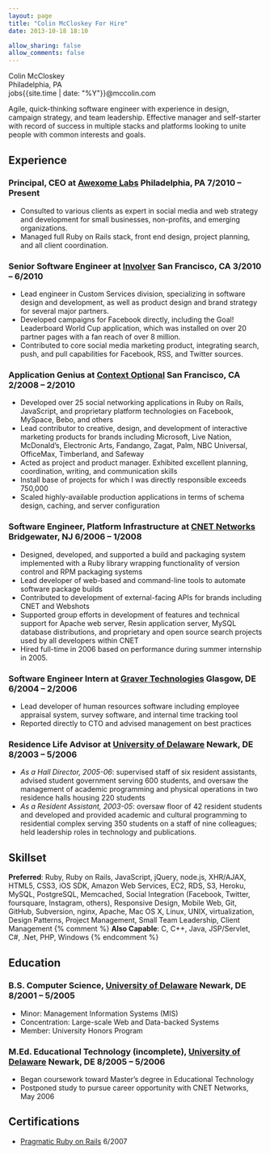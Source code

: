```yaml
---
layout: page
title: "Colin McCloskey For Hire"
date: 2013-10-18 18:10

allow_sharing: false
allow_comments: false
---
```


Colin McCloskey  
Philadelphia, PA  
jobs{{site.time | date: "%Y"}}@mccolin.com

Agile, quick-thinking software engineer with experience in design, campaign strategy,
and team leadership. Effective manager and self-starter with record of success in
multiple stacks and platforms looking to unite people with common interests and goals.


## Experience

### Principal, CEO at [Awexome Labs](http://awexomelabs.com) <span class="joblocation">Philadelphia, PA</span> <span class="jobdates">7/2010 &ndash; Present</span>
 - Consulted to various clients as expert in social media and web strategy and development for small businesses, non-profits, and emerging organizations.
 - Managed full Ruby on Rails stack, front end design, project planning, and all client coordination.


### Senior Software Engineer at [Involver](http://involver.com) <span class="joblocation">San Francisco, CA</span> <span class="jobdates">3/2010 &ndash; 6/2010</span>
 - Lead engineer in Custom Services division, specializing in software design and development, as well as product design and brand strategy for several major partners.
 - Developed campaigns for Facebook directly, including the Goal! Leaderboard World Cup application, which was installed on over 20 partner pages with a fan reach of over 8 million.
 - Contributed to core social media marketing product, integrating search, push, and pull capabilities for Facebook, RSS, and Twitter sources.

### Application Genius at [Context Optional](http://contextoptional.com) <span class="joblocation">San Francisco, CA</span> <span class="jobdates">2/2008 &ndash; 2/2010</span>
 - Developed over 25 social networking applications in Ruby on Rails, JavaScript, and proprietary platform technologies on Facebook, MySpace, Bebo, and others
 - Lead contributor to creative, design, and development of interactive marketing products for brands including Microsoft, Live Nation, McDonald’s, Electronic Arts, Fandango, Zagat, Palm, NBC Universal, OfficeMax, Timberland, and Safeway
 - Acted as project and product manager. Exhibited excellent planning, coordination, writing, and communication skills
 - Install base of projects for which I was directly responsible exceeds 750,000
 - Scaled highly-available production applications in terms of schema design, caching, and server configuration

### Software Engineer, Platform Infrastructure at [CNET Networks](http://cnetnetworks.com) <span class="joblocation">Bridgewater, NJ</span> <span class="jobdates">6/2006 &ndash; 1/2008</span>
 - Designed, developed, and supported a build and packaging system implemented with a Ruby library wrapping functionality of version control and RPM packaging systems
 - Lead developer of web-based and command-line tools to automate software package builds
 - Contributed to development of external-facing APIs for brands including CNET and Webshots
 - Supported group efforts in development of features and technical support for Apache web server, Resin application server, MySQL database distributions, and proprietary and open source search projects used by all developers within CNET
 - Hired full-time in 2006 based on performance during summer internship in 2005.

### Software Engineer Intern at [Graver Technologies](http://www.gravertech.com/) <span class="joblocation">Glasgow, DE</span> <span class="jobdates">6/2004 &ndash; 2/2006</span>
 - Lead developer of human resources software including employee appraisal system, survey software, and internal time tracking tool
 - Reported directly to CTO and advised management on best practices

### Residence Life Advisor at [University of Delaware](http://www.udel.edu/reslife) <span class="joblocation">Newark, DE</span> <span class="jobdates">8/2003 &ndash; 5/2006</span>
 - *As a Hall Director, 2005-06*: supervised staff of six resident assistants, advised student government serving 600 students, and oversaw the management of academic programming and physical operations in two residence halls housing 220 students</li>
 - *As a Resident Assistant, 2003-05*: oversaw floor of 42 resident students and developed and provided academic and cultural programming to residential complex serving 350 students on a staff of nine colleagues; held leadership roles in technology and publications.</li>


## Skillset

**Preferred**: Ruby, Ruby on Rails, JavaScript, jQuery, node.js, XHR/AJAX, HTML5, CSS3, iOS SDK, Amazon Web Services, EC2, RDS, 
S3, Heroku, MySQL, PostgreSQL, Memcached, Social Integration (Facebook, Twitter, foursquare, Instagram, others),
Responsive Design, Mobile Web, Git, GitHub, Subversion, nginx, Apache, Mac OS X, Linux, UNIX, virtualization, 
Design Patterns, Project Management, Small Team Leadership, Client Management
{% comment %} **Also Capable**: C, C++, Java, JSP/Servlet, C#, .Net, PHP, Windows {% endcomment %}


## Education

### B.S. Computer Science, [University of Delaware](http://udel.edu) <span class="joblocation">Newark, DE</span> <span class="jobdates">8/2001 &ndash; 5/2005</span>
 - Minor: Management Information Systems (MIS)
 - Concentration: Large-scale Web and Data-backed Systems
 - Member: University Honors Program

### M.Ed. Educational Technology (incomplete), [University of Delaware](http://udel.edu) <span class="joblocation">Newark, DE</span> <span class="jobdates">8/2005 &ndash; 5/2006</span>
 - Began coursework toward Master’s degree in Educational Technology
 - Postponed study to pursue career opportunity with CNET Networks, May 2006


## Certifications
 - [Pragmatic Ruby on Rails](http://pragmaticstudio.com/) 6/2007

